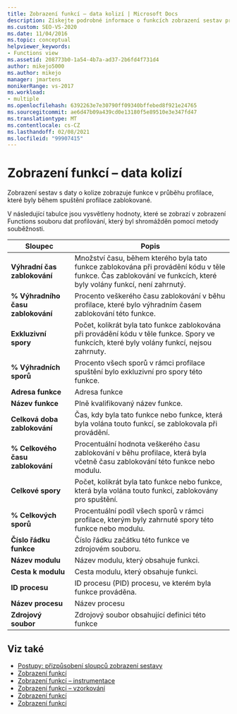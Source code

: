 ```yaml
---
title: Zobrazení funkcí – data kolizí | Microsoft Docs
description: Získejte podrobné informace o funkcích zobrazení sestav pro data kolizí, které obsahují funkce v průběhu profilace, které byly během spuštění profilace zablokované.
ms.custom: SEO-VS-2020
ms.date: 11/04/2016
ms.topic: conceptual
helpviewer_keywords:
- Functions view
ms.assetid: 208773b0-1a54-4b7a-ad37-2b6fd4f731d4
author: mikejo5000
ms.author: mikejo
manager: jmartens
monikerRange: vs-2017
ms.workload:
- multiple
ms.openlocfilehash: 6392263e7e30790ff09340bffebed8f921e24765
ms.sourcegitcommit: ae6d47b09a439cd0e13180f5e89510e3e347fd47
ms.translationtype: MT
ms.contentlocale: cs-CZ
ms.lasthandoff: 02/08/2021
ms.locfileid: "99907415"
---
```

# <a name="functions-view---contention-data"></a>Zobrazení funkcí – data kolizí
Zobrazení sestav s daty o kolize zobrazuje funkce v průběhu profilace, které byly během spuštění profilace zablokované.

 V následující tabulce jsou vysvětleny hodnoty, které se zobrazí v zobrazení Functions souboru dat profilování, který byl shromážděn pomocí metody souběžnosti.

|Sloupec|Popis|
|------------|-----------------|
|**Výhradní čas zablokování**|Množství času, během kterého byla tato funkce zablokována při provádění kódu v těle funkce. Čas zablokování ve funkcích, které byly volány funkcí, není zahrnutý.|
|**% Výhradního času zablokování**|Procento veškerého času zablokování v běhu profilace, které bylo výhradním časem zablokování této funkce.|
|**Exkluzivní spory**|Počet, kolikrát byla tato funkce zablokována při provádění kódu v těle funkce. Spory ve funkcích, které byly volány funkcí, nejsou zahrnuty.|
|**% Výhradních sporů**|Procento všech sporů v rámci profilace spuštění bylo exkluzivní pro spory této funkce.|
|**Adresa funkce**|Adresa funkce|
|**Název funkce**|Plně kvalifikovaný název funkce.|
|**Celková doba zablokování**|Čas, kdy byla tato funkce nebo funkce, která byla volána touto funkcí, se zablokovala při provádění.|
|**% Celkového času zablokování**|Procentuální hodnota veškerého času zablokování v běhu profilace, která byla včetně času zablokování této funkce nebo modulu.|
|**Celkové spory**|Počet, kolikrát byla tato funkce nebo funkce, která byla volána touto funkcí, zablokovány pro spuštění.|
|**% Celkových sporů**|Procentuální podíl všech sporů v rámci profilace, kterým byly zahrnuté spory této funkce nebo modulu.|
|**Číslo řádku funkce**|Číslo řádku začátku této funkce ve zdrojovém souboru.|
|**Název modulu**|Název modulu, který obsahuje funkci.|
|**Cesta k modulu**|Cesta modulu, který obsahuje funkci.|
|**ID procesu**|ID procesu (PID) procesu, ve kterém byla funkce prováděna.|
|**Název procesu**|Název procesu|
|**Zdrojový soubor**|Zdrojový soubor obsahující definici této funkce|

## <a name="see-also"></a>Viz také
- [Postupy: přizpůsobení sloupců zobrazení sestavy](../profiling/how-to-customize-report-view-columns.md)
- [Zobrazení funkcí](../profiling/functions-view.md)
- [Zobrazení funkcí – instrumentace](../profiling/functions-view-dotnet-memory-instrumentation-data.md)
- [Zobrazení funkcí – vzorkování](../profiling/functions-view-dotnet-memory-sampling-data.md)
- [Zobrazení funkcí](../profiling/functions-view-instrumentation-data.md)
- [Zobrazení funkcí](../profiling/functions-view-sampling-data.md)
